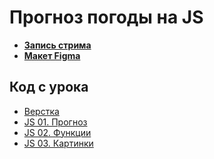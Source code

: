 # Прогноз погоды на JS

- **[Запись стрима](https://youtu.be/2yi252YNGKU)**
- **[Макет Figma](https://www.figma.com/file/L4ae5KBlGUt3P5gWci2uGp/Weather-App?node-id=0%3A1&t=rQfijCZNVxHSKB5K-1)**

## Код с урока

-   [Верстка](https://github.com/nobleworkshop/weather-app/tree/main)
-   [JS 01. Прогноз](https://github.com/nobleworkshop/weather-app/tree/js-01)
-   [JS 02. Функции](https://github.com/nobleworkshop/weather-app/tree/js-02)
-   [JS 03. Картинки](https://github.com/nobleworkshop/weather-app/tree/js-03)
